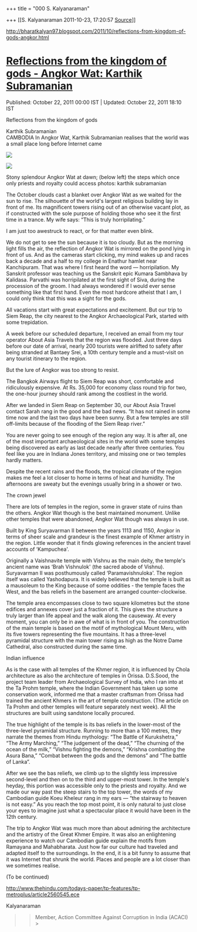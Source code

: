 +++
title = "000 S. Kalyanaraman"

+++
[[S. Kalyanaraman	2011-10-23, 17:20:57 [Source](https://groups.google.com/g/bvparishat/c/u5-K1Ibx6WE)]]



<http://bharatkalyan97.blogspot.com/2011/10/reflections-from-kingdom-of-gods-angkor.html>

# [Reflections from the kingdom of gods - Angkor Wat: Karthik Subramanian](http://bharatkalyan97.blogspot.com/2011/10/reflections-from-kingdom-of-gods-angkor.html)

Published: October 22, 2011 00:00 IST \| Updated: October 22, 2011 18:10 IST  
  
Reflections from the kingdom of gods  
  
Karthik Subramanian  
CAMBODIA In Angkor Wat, Karthik Subramanian realises that the world was a small place long before Internet came  
  

[![](https://ci4.googleusercontent.com/proxy/uMkorrNLWgbsxTVZU4Ty-qQOcEpH4pkXd3emM0iQ7z5xt4Ez0zb9PiRMCSrCdJpw_LFsORDBnJD6E70hlyGGGiql8_lHdZFF-T96BG_c1j1j5Rs2tf59ytR--uGvwHz5bOcQ=s0-d-e1-ft#http://www.thehindu.com/multimedia/dynamic/00815/22Angkor_GE23K1E37__815615e.jpg)](http://www.thehindu.com/multimedia/dynamic/00815/22Angkor_GE23K1E37__815615e.jpg)

[![](https://ci5.googleusercontent.com/proxy/D76Iw6UppnclS0I9w_DCRwywbrcemd2UQCdiaQuXi7FrhAzpMnzAf3-gL1hUSFNu_K_-7oY8_GyDvbhcHquXihiOGcxhsuBoeJAT999tXh7E9xrgZoOBVWxEmpDEy37Vam5x=s0-d-e1-ft#http://www.thehindu.com/multimedia/archive/00815/22Angkor_GE23K1E37__815616a.jpg)](http://www.thehindu.com/multimedia/archive/00815/22Angkor_GE23K1E37__815616a.jpg)

  
  
  
Stony splendour Angkor Wat at dawn; (below left) the steps which once only priests and royalty could access photos: karthik subramanian  
  
The October clouds cast a blanket over Angkor Wat as we waited for the sun to rise. The silhouette of the world's largest religious building lay in front of me. Its magnificent towers rising out of an otherwise vacant plot, as if constructed with the sole purpose of holding those who see it the first time in a trance. My wife says: “This is truly horripilating.”  
  
I am just too awestruck to react, or for that matter even blink.  
  
We do not get to see the sun because it is too cloudy. But as the morning light fills the air, the reflection of Angkor Wat is mirrored on the pond lying in front of us. And as the cameras start clicking, my mind wakes up and races back a decade and a half to my college in Enathur hamlet near Kanchipuram. That was where I first heard the word — horripilation. My Sanskrit professor was teaching us the Sanskrit epic Kumara Sambhava by Kalidasa. Parvathi was horripilated at the first sight of Siva, during the procession of the groom. I had always wondered if I would ever sense something like that first hand. Even the most hardcore atheist that I am, I could only think that this was a sight for the gods.  
  
All vacations start with great expectations and excitement. But our trip to Siem Reap, the city nearest to the Angkor Archaeological Park, started with some trepidation.  
  
A week before our scheduled departure, I received an email from my tour operator About Asia Travels that the region was flooded. Just three days before our date of arrival, nearly 200 tourists were airlifted to safety after being stranded at Bantaey Srei, a 10th century temple and a must-visit on any tourist itinerary to the region.  
  
But the lure of Angkor was too strong to resist.  
  
The Bangkok Airways flight to Siem Reap was short, comfortable and ridiculously expensive. At Rs. 35,000 for economy class round trip for two, the one-hour journey should rank among the costliest in the world.  
  
After we landed in Siem Reap on September 30, our About Asia Travel contact Sarah rang in the good and the bad news. “It has not rained in some time now and the last two days have been sunny. But a few temples are still off-limits because of the flooding of the Siem Reap river.”  
  
You are never going to see enough of the region any way. It is after all, one of the most important archaeological sites in the world with some temples being discovered as early as last decade nearly after three centuries. You feel like you are in Indiana Jones territory, and missing one or two temples hardly matters.  
  
Despite the recent rains and the floods, the tropical climate of the region makes me feel a lot closer to home in terms of heat and humidity. The afternoons are sweaty but the evenings usually bring in a shower or two.  
  
The crown jewel  
  
There are lots of temples in the region, some in graver state of ruins than the others. Angkor Wat though is the best maintained monument. Unlike other temples that were abandoned, Angkor Wat though was always in use.  
  
Built by King Suryavarman II between the years 1113 and 1150, Angkor in terms of sheer scale and grandeur is the finest example of Khmer artistry in the region. Little wonder that it finds glowing references in the ancient travel accounts of ‘Kampuchea'.  
  
Originally a Vaishnavite temple with Vishnu as the main deity, the temple's ancient name was ‘Brah Vishnulok' (the sacred abode of Vishnu). Suryavarman II was posthumously called ‘Paramavishnuloka'. The region itself was called Yashodapura. It is widely believed that the temple is built as a mausoleum to the King because of some oddities - the temple faces the West, and the bas reliefs in the basement are arranged counter-clockwise.  
  
The temple area encompasses close to two square kilometres but the stone edifices and annexes cover just a fraction of it. This gives the structure a truly larger than life appeal and the walk along the causeway. At every moment, you can only be in awe of what is in front of you. The construction of the main temple is based on the motif of mythological Mount Meru, with its five towers representing the five mountains. It has a three-level pyramidal structure with the main tower rising as high as the Notre Dame Cathedral, also constructed during the same time.  
  
Indian influence  
  
As is the case with all temples of the Khmer region, it is influenced by Chola architecture as also the architecture of temples in Orissa. D.S.Sood, the project team leader from Archaeological Survey of India, who I ran into at the Ta Prohm temple, where the Indian Government has taken up some conservation work, informed me that a master craftsman from Orissa had trained the ancient Khmers in the art of temple construction. (The article on Ta Prohm and other temples will feature separately next week). All the structures are built using sandstone locally procured.  
  
The true highlight of the temple is its bas reliefs in the lower-most of the three-level pyramidal structure. Running to more than a 100 metres, they narrate the themes from Hindu mythology: “The Battle of Kurukshetra,” “The Army Marching,” “The judgement of the dead,” “The churning of the ocean of the milk,” “Vishnu fighting the demons,” “Krishna combatting the Asura Bana,” “Combat between the gods and the demons” and “The battle of Lanka”.  
  
After we see the bas reliefs, we climb up to the slightly less impressive second-level and then on to the third and upper-most tower. In the temple's heyday, this portion was accessible only to the priests and royalty. And we made our way past the steep stairs to the top tower, the words of my Cambodian guide Koeu Kheleur rang in my ears — “the stairway to heaven is not easy.” As you reach the top most point, it is only natural to just close your eyes to imagine just what a spectacular place it would have been in the 12th century.  
  
The trip to Angkor Wat was much more than about admiring the architecture and the artistry of the Great Khmer Empire. It was also an enlightening experience to watch our Cambodian guide explain the motifs from Ramayana and Mahabharata. Just how far our culture had traveled and adapted itself to the surroundings. In the end, it is a bit funny to assume that it was Internet that shrunk the world. Places and people are a lot closer than we sometimes realise.  
  
(To be continued)  
  
<http://www.thehindu.com/todays-paper/tp-features/tp-metroplus/article2560545.ece>

  

Kalyanaraman

  

> 
> > 
> > Member, Action Committee Against Corruption in India (ACACI) >
> 
> > 

  

  

